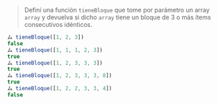 > Definí una función `tieneBloque` que tome por parámetro un array `array` y devuelva si dicho `array` tiene un bloque de 3 o más ítems consecutivos idénticos.
>
```javascript
ム tieneBloque([1, 2, 3])
false
ム tieneBloque([1, 1, 1, 2, 3])
true
ム tieneBloque([1, 2, 3, 3, 3])
true
ム tieneBloque([1, 2, 3, 3, 3, 8])
true
ム tieneBloque([1, 2, 2, 3, 3, 4])
false
```